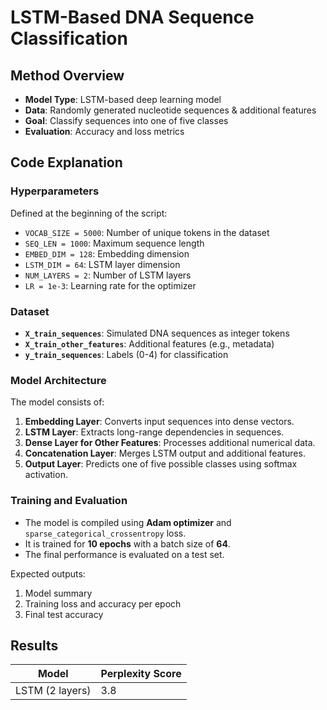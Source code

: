 # **LSTM-Based DNA Sequence Classification**

## **Method Overview**
- **Model Type**: LSTM-based deep learning model
- **Data**: Randomly generated nucleotide sequences & additional features
- **Goal**: Classify sequences into one of five classes
- **Evaluation**: Accuracy and loss metrics

## **Code Explanation**
### **Hyperparameters**
Defined at the beginning of the script:
- `VOCAB_SIZE = 5000`: Number of unique tokens in the dataset
- `SEQ_LEN = 1000`: Maximum sequence length
- `EMBED_DIM = 128`: Embedding dimension
- `LSTM_DIM = 64`: LSTM layer dimension
- `NUM_LAYERS = 2`: Number of LSTM layers
- `LR = 1e-3`: Learning rate for the optimizer

### **Dataset**
- **`X_train_sequences`**: Simulated DNA sequences as integer tokens
- **`X_train_other_features`**: Additional features (e.g., metadata)
- **`y_train_sequences`**: Labels (0-4) for classification

### **Model Architecture**
The model consists of:
1. **Embedding Layer**: Converts input sequences into dense vectors.
2. **LSTM Layer**: Extracts long-range dependencies in sequences.
3. **Dense Layer for Other Features**: Processes additional numerical data.
4. **Concatenation Layer**: Merges LSTM output and additional features.
5. **Output Layer**: Predicts one of five possible classes using softmax activation.

### **Training and Evaluation**
- The model is compiled using **Adam optimizer** and `sparse_categorical_crossentropy` loss.
- It is trained for **10 epochs** with a batch size of **64**.
- The final performance is evaluated on a test set.

Expected outputs:
1. Model summary
2. Training loss and accuracy per epoch
3. Final test accuracy

## **Results**
| Model         | Perplexity Score |
|--------------|--------------|
| LSTM (2 layers) | 3.8       |
